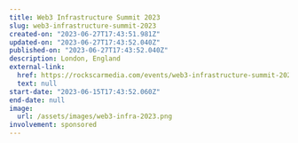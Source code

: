 ```yaml
---
title: Web3 Infrastructure Summit 2023
slug: web3-infrastructure-summit-2023
created-on: "2023-06-27T17:43:51.981Z"
updated-on: "2023-06-27T17:43:52.040Z"
published-on: "2023-06-27T17:43:52.040Z"
description: London, England
external-link:
  href: https://rockscarmedia.com/events/web3-infrastructure-summit-2023/#:~:text=Hosted%20by%20RockScar%20the%20Web3,NFTs%2C%20and%20other%20Web3%20applications.
  text: null
start-date: "2023-06-15T17:43:52.060Z"
end-date: null
image:
  url: /assets/images/web3-infra-2023.png
involvement: sponsored
---
```


